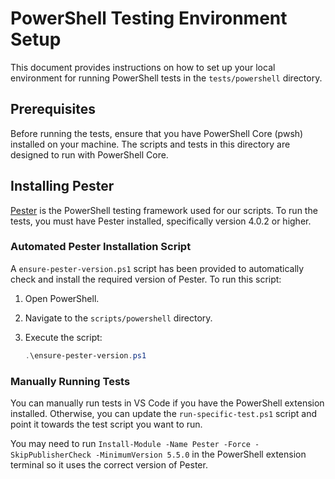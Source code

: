 # PowerShell Testing Environment Setup

This document provides instructions on how to set up your local environment for running PowerShell tests in the `tests/powershell` directory.

## Prerequisites

Before running the tests, ensure that you have PowerShell Core (pwsh) installed on your machine. The scripts and tests in this directory are designed to run with PowerShell Core.

## Installing Pester

[Pester](https://github.com/pester/Pester) is the PowerShell testing framework used for our scripts. To run the tests, you must have Pester installed, specifically version 4.0.2 or higher.

### Automated Pester Installation Script

A `ensure-pester-version.ps1` script has been provided to automatically check and install the required version of Pester. To run this script:

1. Open PowerShell.
2. Navigate to the `scripts/powershell` directory.
3. Execute the script:

   ```powershell
   .\ensure-pester-version.ps1

### Manually Running Tests

You can manually run tests in VS Code if you have the PowerShell extension installed. Otherwise, you can update the `run-specific-test.ps1` script and point it towards the test script you want to run.

You may need to run `Install-Module -Name Pester -Force -SkipPublisherCheck -MinimumVersion 5.5.0` in the PowerShell extension terminal so it uses the correct version of Pester.